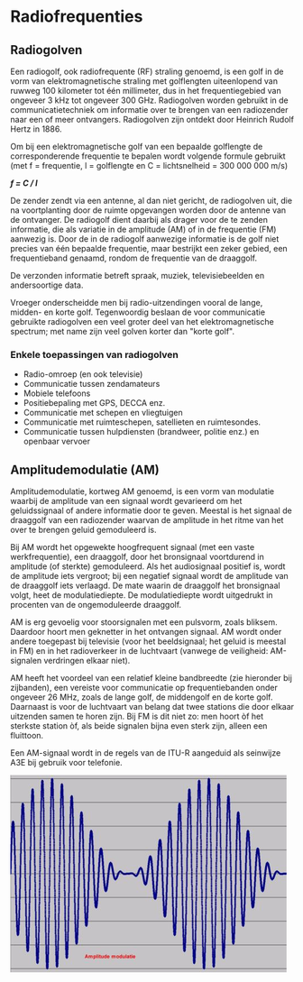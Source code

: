 # Radiofrequenties

## Radiogolven
Een radiogolf, ook radiofrequente (RF) straling genoemd, is een golf in de vorm van elektromagnetische straling met golflengten uiteenlopend van ruwweg 100 kilometer tot één millimeter, dus in het frequentiegebied van ongeveer 3 kHz tot ongeveer 300 GHz. Radiogolven worden gebruikt in de communicatietechniek om informatie over te brengen van een radiozender naar een of meer ontvangers. Radiogolven zijn ontdekt door Heinrich Rudolf Hertz in 1886.

Om bij een elektromagnetische golf van een bepaalde golflengte de corresponderende frequentie te bepalen wordt volgende formule gebruikt (met f = frequentie, l = golflengte en C = lichtsnelheid = 300 000 000 m/s)

***f = C / l***

De zender zendt via een antenne, al dan niet gericht, de radiogolven uit, die na voortplanting door de ruimte opgevangen worden door de antenne van de ontvanger. De radiogolf dient daarbij als drager voor de te zenden informatie, die als variatie in de amplitude (AM) of in de frequentie (FM) aanwezig is. Door de in de radiogolf aanwezige informatie is de golf niet precies van één bepaalde frequentie, maar bestrijkt een zeker gebied, een frequentieband genaamd, rondom de frequentie van de draaggolf.

De verzonden informatie betreft spraak, muziek, televisiebeelden en andersoortige data.

Vroeger onderscheidde men bij radio-uitzendingen vooral de lange, midden- en korte golf. Tegenwoordig beslaan de voor communicatie gebruikte radiogolven een veel groter deel van het elektromagnetische spectrum; met name zijn veel golven korter dan "korte golf".

### Enkele toepassingen van radiogolven

- Radio-omroep (en ook televisie)
- Communicatie tussen zendamateurs
- Mobiele telefoons
- Positiebepaling met GPS, DECCA enz.
- Communicatie met schepen en vliegtuigen
- Communicatie met ruimteschepen, satellieten en ruimtesondes.
- Communicatie tussen hulpdiensten (brandweer, politie enz.) en openbaar vervoer

## Amplitudemodulatie (AM)

Amplitudemodulatie, kortweg AM genoemd, is een vorm van modulatie waarbij de amplitude van een signaal wordt gevarieerd om het geluidssignaal of andere informatie door te geven. Meestal is het signaal de draaggolf van een radiozender waarvan de amplitude in het ritme van het over te brengen geluid gemoduleerd is.

Bij AM wordt het opgewekte hoogfrequent signaal (met een vaste werkfrequentie), een draaggolf, door het bronsignaal voortdurend in amplitude (of sterkte) gemoduleerd. Als het audiosignaal positief is, wordt de amplitude iets vergroot; bij een negatief signaal wordt de amplitude van de draaggolf iets verlaagd. De mate waarin de draaggolf het bronsignaal volgt, heet de modulatiediepte. De modulatiediepte wordt uitgedrukt in procenten van de ongemoduleerde draaggolf.

AM is erg gevoelig voor stoorsignalen met een pulsvorm, zoals bliksem. Daardoor hoort men geknetter in het ontvangen signaal. AM wordt onder andere toegepast bij televisie (voor het beeldsignaal; het geluid is meestal in FM) en in het radioverkeer in de luchtvaart (vanwege de veiligheid: AM-signalen verdringen elkaar niet).

AM heeft het voordeel van een relatief kleine bandbreedte (zie hieronder bij zijbanden), een vereiste voor communicatie op frequentiebanden onder ongeveer 26 MHz, zoals de lange golf, de middengolf en de korte golf. Daarnaast is voor de luchtvaart van belang dat twee stations die door elkaar uitzenden samen te horen zijn. Bij FM is dit niet zo: men hoort òf het sterkste station òf, als beide signalen bijna even sterk zijn, alleen een fluittoon.

Een AM-signaal wordt in de regels van de ITU-R aangeduid als seinwijze A3E bij gebruik voor telefonie.

![AM](/assets/Amplitudemodulatie.jpg "AM")
